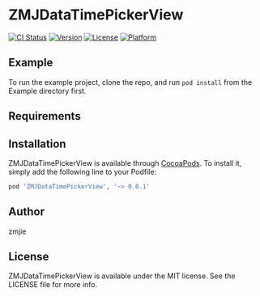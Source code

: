 # ZMJDataTimePickerView

[![CI Status](https://img.shields.io/travis/zmjie/ZMJDataTimePickerView.svg?style=flat)](https://travis-ci.org/zmjie/ZMJDataTimePickerView)
[![Version](https://img.shields.io/cocoapods/v/ZMJDataTimePickerView.svg?style=flat)](https://cocoapods.org/pods/ZMJDataTimePickerView)
[![License](https://img.shields.io/cocoapods/l/ZMJDataTimePickerView.svg?style=flat)](https://cocoapods.org/pods/ZMJDataTimePickerView)
[![Platform](https://img.shields.io/cocoapods/p/ZMJDataTimePickerView.svg?style=flat)](https://cocoapods.org/pods/ZMJDataTimePickerView)

## Example

To run the example project, clone the repo, and run `pod install` from the Example directory first.

## Requirements

## Installation

ZMJDataTimePickerView is available through [CocoaPods](https://cocoapods.org). To install
it, simply add the following line to your Podfile:

```ruby
pod 'ZMJDataTimePickerView', '~> 0.0.1'
```

## Author

zmjie

## License

ZMJDataTimePickerView is available under the MIT license. See the LICENSE file for more info.
